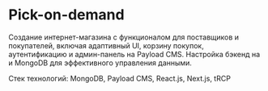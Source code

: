 # Pick-on-demand
Создание интернет-магазина с функционалом для поставщиков и покупателей, включая адаптивный UI, корзину покупок, аутентификацию и админ-панель на Payload CMS. Настройка бэкенд на и MongoDB для эффективного управления данными.

Стек технологий: MongoDB, Payload CMS, React.js, Next.js, tRCP
